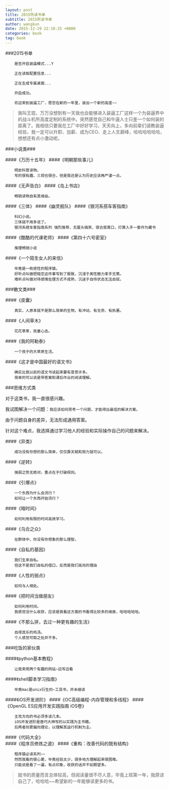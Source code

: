 ```yaml
---
layout: post
title: 2015所读书单
subtitle: 2015所读书单
author: wangkun 
date: 2015-12-29 22:10:25 +0800
categories: book 
tag: book
---
```


###2015书单


        是否开启装逼模式...Y

        正在读取配置信息...

        正在生成专属桌面...

        开启成功。

        欢迎来到装逼工厂，愿您在新的一年里，装出一个新的高度~~


> 我叫王琨，万万没想到有一天我也会能够进入装逼工厂这样一个为装逼界中的战斗机所高度定制的系统中。突然感觉自己和牛逼人士只差一个如何装的距离了。我相信只要我在工厂中好好学习，天天向上，多向前辈们请教装逼经验，我一定可以升职、加薪、成为CEO、走上人生巅峰，哈哈哈哈哈哈，想想还有点小激动呢。
    

###小说类###
    
####《万历十五年》
####《明朝那些事儿》
        
        明史科普读物。
        写的很有趣，三观也很合，但是我还是认为历史应该再严谨一点。
####《无声告白》
####《岛上书店》

        畅销读物自有其缘由。
        
####《三体》
####《幽灵舰队》
####《银河系搭车客指南》

        科幻小说。 
        三体就不用多说了。
        银河系搭车客指南系列 强烈推荐，无厘头搞笑，很合我胃口，打算入手一套作为藏书
####《酷酷的代课老师》
####《第四十六号密室》

        推理畅销小说
####《一个陌生女人的来信》
        
        毕竟是一枚感性的程序猿。
        好听点叫做把暗恋这件事写到了极致，沉浸于男性魅力束手无策。
        难听点叫做对待感情处理方式不成熟，沉迷于自怜状态无法自拔。
###散文类###
               
####《皮囊》
        
        真实，人原本就不是那么简单的生物，有冲动、有无奈、有执著。
####《人间草木》

        花花草草，孩童心态。
####《我的阿勒泰》

        一个孩子的大草原生活。
        
####《这才是中国最好的语文书》

        确实比我以前的语文书读起来要有意思许多。
        简单的可以说是带答案和课后作业的阅读理解。

        
###思维方式类

对于这类书，我一直很感兴趣。

我试图解决一个问题：`我应该如何思考一个问题，才能得出最佳的解决方案。`

由于问题自身的差异，无法形成通用答案。

针对这个难点，我选择通过学习他人的经验和实际操作自己的问题来解决。

####《异类》

        成功没有你想的那么简单，仅仅靠天赋和努力就可以。
####《逆转》
        
        强弱之势无绝对。重点在于打破规则。
####《引爆点》

        一个东西为什么会流行？
        如何让一个东西开始流行？
####《暗时间》

        如何利用有限的时间高效学习。
####《乌合之众》

        在群体中，你没有你想象的那么理智。
####《自私的基因》 

        我们生来自私。
        但这不是我们自私的借口，反而是我们高尚的理由
####《人性的弱点》

        如何与人相处。
####《把时间当做朋友》

        如何利用时间。
        我感觉没什么收获，应该是我看这方面的书看得比较多的缘故，哈哈哈哈哈。
####《不那么拼，去过一种更有趣的生活》

        自得其乐的鸡汤。
        个人感觉可取之处并不多。

###吃饭的家伙类

####《python基本教程》

        让我来爬两个有趣的网站~边写边看
        
####《shell脚本学习指南》

        毕竟mac是unix衍生的~工具书，并未细读
        
####《iOS开发进阶》
####《OC高级编程-内存管理和多线程》
####《OpenGL ES应用开发实践指南 iOS卷》

        主攻方向的书必须多读几本。
        iOS开发进阶是唐巧大神写的以实践为主书籍。
        后两者则更偏向理论，以理解其运行机制为主。
        
####《代码大全》        
####《程序员修炼之道》
####《重构：改善代码的既有结构》

        程序猿必读系列~~
        然而我看的很心累，毕竟经验太少，很多地方理解起来很困难。
        只能说是看了一遍，有点印象，收获的话并不如期望多。



> 就书的质量而言总体较高，但阅读量很不尽人意，毕竟上班第一年，我原谅自己了，哈哈哈~~希望新的一年能够读更多的书。